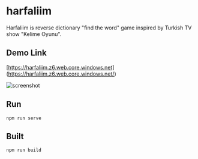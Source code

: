 # harfaliim

Harfaliim is reverse dictionary "find the word" game inspired by Turkish TV show "Kelime Oyunu".

## Demo Link
[https://harfaliim.z6.web.core.windows.net] (https://harfaliim.z6.web.core.windows.net/)


![screenshot](https://i.ibb.co/zXyrYNp/Screenshot-2020-06-02-at-21-01-24.png)


## Run
```
npm run serve
```
## Built
```
npm run build
```